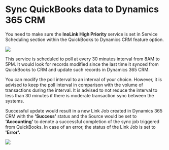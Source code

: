 # Sync QuickBooks data to Dynamics 365 CRM

You need to make sure the **InoLink High Priority** service is set in Service Scheduling section within the QuickBooks to Dynamics CRM feature option.

![](<../../../.gitbook/assets/QB to CRM\_1 (2).png>)

This service is scheduled to poll at every 30 minutes interval from 8AM to 5PM. It would look for records modified since the last time it synced from QuickBooks to CRM and update such records in Dynamics 365 CRM.

You can modify the poll interval to an interval of your choice. However, it is advised to keep the poll interval in comparison with the volume of transactions during the interval. It is advised to not reduce the interval to less than 30 minutes if there is moderate transaction sync between the systems.

Successful update would result in a new Link Job created in Dynamics 365 CRM with the **'Success'** status and the Source would be set to **'Accounting'** to denote a successful completion of the sync job triggered from QuickBooks. In case of an error, the status of the Link Job is set to **'Error'.**

![](<../../../.gitbook/assets/QB to CRM\_2.png>)
